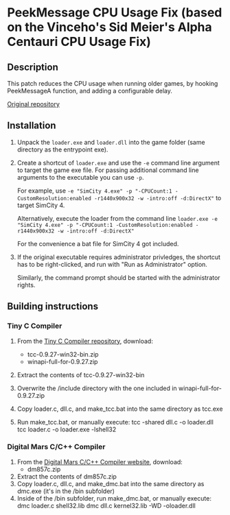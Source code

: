 # PeekMessage CPU Usage Fix (based on the Vinceho's Sid Meier's Alpha Centauri CPU Usage Fix)

## Description

This patch reduces the CPU usage when running older games, by hooking PeekMessageA function, and adding a configurable delay.

[Original repository](https://github.com/vinceho/smac-cpu-fix)

## Installation

1. Unpack the `loader.exe` and `loader.dll` into the game folder (same directory as the entrypoint exe).

2. Create a shortcut of `loader.exe` and use the `-e` command line argument to target the game exe file.
   For passing additional command line arguments to the executable you can use `-p`.

   For example, use `-e "SimCity 4.exe" -p "-CPUCount:1 -CustomResolution:enabled -r1440x900x32 -w -intro:off -d:DirectX"` to target SimCity 4.

   Alternatively, execute the loader from the command line `loader.exe -e "SimCity 4.exe" -p "-CPUCount:1 -CustomResolution:enabled -r1440x900x32 -w -intro:off -d:DirectX"`

   For the convenience a bat file for SimCity 4 got included.

4. If the original executable requires administrator privledges, the shortcut has to be right-clicked, and run with "Run as Administrator" option.

   Similarly, the command prompt should be started with the administrator rights.

## Building instructions
### Tiny C Compiler

1. From the [Tiny C Compiler repository](http://download.savannah.gnu.org/releases/tinycc/), download:
   - tcc-0.9.27-win32-bin.zip
   - winapi-full-for-0.9.27.zip

2. Extract the contents of tcc-0.9.27-win32-bin
3. Overwrite the /include directory with the one included in winapi-full-for-0.9.27.zip
4. Copy loader.c, dll.c, and make_tcc.bat into the same directory as tcc.exe
5. Run make_tcc.bat, or manually execute:
      tcc -shared dll.c -o loader.dll
      tcc loader.c -o loader.exe -lshell32

### Digital Mars C/C++ Compiler

1. From the [Digital Mars C/C++ Compiler website](https://digitalmars.com/download/freecompiler.html), download:
      - dm857c.zip
2. Extract the contents of dm857c.zip
3. Copy loader.c, dll.c, and make_dmc.bat into the same directory as dmc.exe (it's in the /bin subfolder)
4. Inside of the /bin subfolder, run make_dmc.bat, or manually execute:
      dmc loader.c shell32.lib
      dmc dll.c kernel32.lib -WD -oloader.dll
